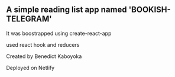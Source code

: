 ## A simple reading list app named 'BOOKISH-TELEGRAM'
It was boostrapped using create-react-app

used react hook and reducers

Created by  Benedict Kaboyoka

Deployed on Netlify
